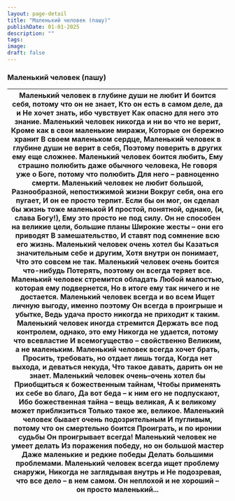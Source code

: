 ```yaml
---
layout: page-detail
title: "Маленький человек (пашу)"
publishDate: 01-01-2025
description: ""
tags:
image:
draft: false
---
```


### Маленький человек (пашу)

| Маленький человек в глубине души не любит  И боится себя, потому что он не знает,  Кто он есть в самом деле, да и  Не хочет знать, ибо чувствует  Как опасно для него это знание.  Маленький человек никогда и ни во что не верит,  Кроме как в свои маленькие миражи,  Которые он бережно хранит  В своем маленьком сердце,  Маленький человек в глубине души не верит в себя,  Поэтому поверить в других ему еще сложнее.  Маленький человек боится любить,  Ему страшно полюбить даже обычного человека,  Не говоря уже о Боге, потому что полюбить  Для него – равноценно смерти.  Маленький человек не любит большой,  Разнообразной, непостижимой жизни  Вокруг себя, она его пугает,  И он ее просто терпит.  Если бы он мог, он сделал бы жизнь тоже маленькой  И простой, понятной, однако, (и, слава Богу!),  Ему это просто не под силу.  Он не способен на великие цели, большие планы  Широкие жесты – они его приводят  В замешательство,  И ставят под сомнение всю его жизнь.  Маленький человек очень хотел бы  Казаться значительным себе и другим,  Хотя внутри он понимает,  Что это совсем не так.  Маленький человек очень боится что-нибудь  Потерять, поэтому он всегда теряет все.  Маленький человек стремится обладать  Любой малостью, которая ему подвернется,  Но в итоге ему так ничего и не достается.  Маленький человек всегда и во всем  Ищет личную выгоду, именно поэтому  Он всегда в проигрыше и убытке,  Ведь удача просто никогда не приходит к таким.  Маленький человек иногда стремится  Держать все под контролем, однако, это ему  Никогда не удается, потому что всевластие  И всемогущество – свойственно  Великим, а не маленьким.  Маленький человек всегда хочет брать,  Просить, требовать, но отдает лишь тогда,  Когда нет выхода, и деваться некуда,  Что такое давать, дарить он не знает.  Маленький человек очень–очень хотел бы  Приобщиться к божественным тайнам,  Чтобы применять их себе во благо,  Да вот беда – к ним его не подпускают,  Ибо божественная тайна – вещь великая,  А к великому может приблизиться  Только такое же, великое.  Маленький человек бывает очень подозрительным  И пугливым, потому что он смертельно боится  Проиграть, и по иронии судьбы  Он проигрывает всегда!  Маленький человек не умеет делать  Из поражения победу, но он большой мастер  Даже маленькие и редкие победы  Делать большими проблемами.  Маленький человек всегда ищет проблему снаружи,  Никогда не заглядывая внутрь и  Не подозревая, что все дело – в нем самом.  Он неплохой и не хороший – он просто маленький... |
| ------------------------------------------------------------------------------------------------------------------------------------------------------------------------------------------------------------------------------------------------------------------------------------------------------------------------------------------------------------------------------------------------------------------------------------------------------------------------------------------------------------------------------------------------------------------------------------------------------------------------------------------------------------------------------------------------------------------------------------------------------------------------------------------------------------------------------------------------------------------------------------------------------------------------------------------------------------------------------------------------------------------------------------------------------------------------------------------------------------------------------------------------------------------------------------------------------------------------------------------------------------------------------------------------------------------------------------------------------------------------------------------------------------------------------------------------------------------------------------------------------------------------------------------------------------------------------------------------------------------------------------------------------------------------------------------------------------------------------------------------------------------------------------------------------------------------------------------------------------------------------------------------------------------------------------------------------------------------------------------------------------------------------------------------------------------------------------------------------------------------------------------------------------------------------------------------------------------------------------------------------------------------------------------------------------------------------------------------------------------------------------------------------------------------------------------------------------------------------------------------------------------------------------------------------------------------------------------- |
  
  
